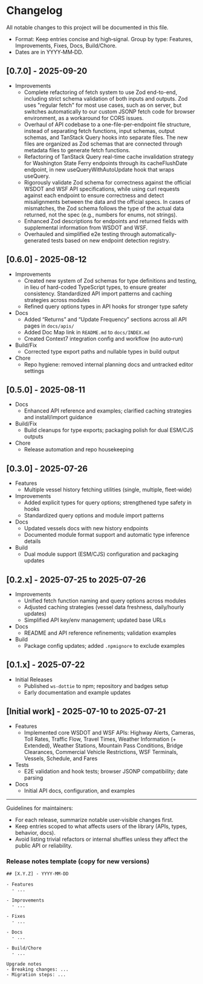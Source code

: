 # Changelog

All notable changes to this project will be documented in this file.

- Format: Keep entries concise and high‑signal. Group by type: Features, Improvements, Fixes, Docs, Build/Chore.
- Dates are in YYYY‑MM‑DD.

## [0.7.0] - 2025-09-20

- Improvements
  - Complete refactoring of fetch system to use Zod end-to-end, including strict schema validation of both inputs and outputs. Zod uses "regular fetch" for most use cases, such as on server, but switches automatically to our custom JSONP fetch code for browser environment, as a workaround for CORS issues.
  - Overhaul of API codebase to a one-file-per-endpoint file structure, instead of separating fetch functions, input schemas, output schemas, and TanStack Query hooks into separate files. The new files are organized as Zod schemas that are connected through metadata files to generate fetch functions.
  - Refactoring of TanStack Query real-time cache invalidation strategy for Washington State Ferry endpoints through its cacheFlushDate endpoint, in new useQueryWithAutoUpdate hook that wraps useQuery.
  - Rigorously validate Zod schema for correctness against the official WSDOT and WSF API specifications, while using curl requests against each endpoint to ensure correctness and detect misalignments between the data and the official specs. In cases of mismatches, the Zod schema follows the type of the actual data returned, not the spec (e.g., numbers for enums, not strings).
  - Enhanced Zod descriptions for endpoints and returned fields with supplemental information from WSDOT and WSF.
  - Overhauled and simplified e2e testing through automatically-generated tests based on new endpoint detection registry.

## [0.6.0] - 2025-08-12

- Improvements
  - Created new system of Zod schemas for type definitions and testing, in lieu of hard-coded TypeScript types, to ensure greater consistency.
  Standardized API import patterns and caching strategies across modules
  - Refined query options types in API hooks for stronger type safety
- Docs
  - Added “Returns” and “Update Frequency” sections across all API pages in `docs/apis/`
  - Added Doc Map link in `README.md` to `docs/INDEX.md`
  - Created Context7 integration config and workflow (no auto‑run)
- Build/Fix
  - Corrected type export paths and nullable types in build output
- Chore
  - Repo hygiene: removed internal planning docs and untracked editor settings

## [0.5.0] - 2025-08-11

- Docs
  - Enhanced API reference and examples; clarified caching strategies and install/import guidance
- Build/Fix
  - Build cleanups for type exports; packaging polish for dual ESM/CJS outputs
- Chore
  - Release automation and repo housekeeping

## [0.3.0] - 2025-07-26

- Features
  - Multiple vessel history fetching utilities (single, multiple, fleet‑wide)
- Improvements
  - Added explicit types for query options; strengthened type safety in hooks
  - Standardized query options and module import patterns
- Docs
  - Updated vessels docs with new history endpoints
  - Documented module format support and automatic type inference details
- Build
  - Dual module support (ESM/CJS) configuration and packaging updates

## [0.2.x] - 2025-07-25 to 2025-07-26

- Improvements
  - Unified fetch function naming and query options across modules
  - Adjusted caching strategies (vessel data freshness, daily/hourly updates)
  - Simplified API key/env management; updated base URLs
- Docs
  - README and API reference refinements; validation examples
- Build
  - Package config updates; added `.npmignore` to exclude examples

## [0.1.x] - 2025-07-22

- Initial Releases
  - Published `ws-dottie` to npm; repository and badges setup
  - Early documentation and example updates

## [Initial work] - 2025-07-10 to 2025-07-21

- Features
  - Implemented core WSDOT and WSF APIs: Highway Alerts, Cameras, Toll Rates, Traffic Flow, Travel Times, Weather Information (+ Extended), Weather Stations, Mountain Pass Conditions, Bridge Clearances, Commercial Vehicle Restrictions, WSF Terminals, Vessels, Schedule, and Fares
- Tests
  - E2E validation and hook tests; browser JSONP compatibility; date parsing
- Docs
  - Initial API docs, configuration, and examples

---

Guidelines for maintainers:
- For each release, summarize notable user‑visible changes first.
- Keep entries scoped to what affects users of the library (APIs, types, behavior, docs).
- Avoid listing trivial refactors or internal shuffles unless they affect the public API or reliability.

### Release notes template (copy for new versions)

```
## [X.Y.Z] - YYYY-MM-DD

- Features
  - ...

- Improvements
  - ...

- Fixes
  - ...

- Docs
  - ...

- Build/Chore
  - ...

Upgrade notes
- Breaking changes: ...
- Migration steps: ...
```

